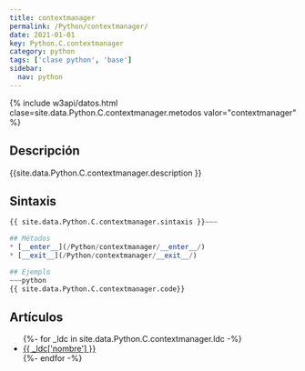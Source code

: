 ```yaml
---
title: contextmanager
permalink: /Python/contextmanager/
date: 2021-01-01
key: Python.C.contextmanager
category: python
tags: ['clase python', 'base']
sidebar: 
  nav: python
---
```


{% include w3api/datos.html clase=site.data.Python.C.contextmanager.metodos valor="contextmanager" %}

## Descripción
{{site.data.Python.C.contextmanager.description }}

## Sintaxis
~~~python
{{ site.data.Python.C.contextmanager.sintaxis }}~~~

## Métodos
* [__enter__](/Python/contextmanager/__enter__/)
* [__exit__](/Python/contextmanager/__exit__/)

## Ejemplo
~~~python
{{ site.data.Python.C.contextmanager.code}}
~~~

## Artículos
<ul>
{%- for _ldc in site.data.Python.C.contextmanager.ldc -%}
   <li>
       <a href="{{_ldc['url'] }}">{{ _ldc['nombre'] }}</a>
   </li>
{%- endfor -%}
</ul>
